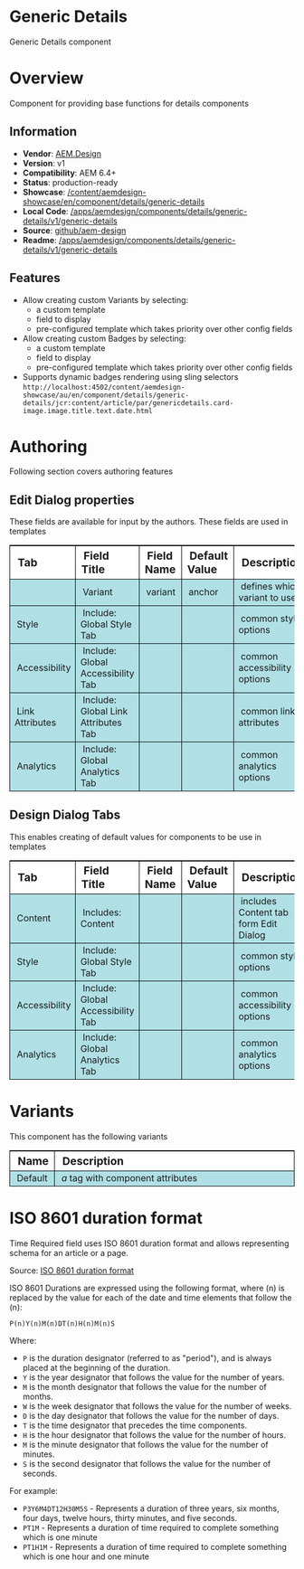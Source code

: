 Generic Details
============

Generic Details component

# Overview

Component for providing base functions for details components

## Information
* **Vendor**: [AEM.Design](http://aem.design)
* **Version**: v1
* **Compatibility**: AEM 6.4+
* **Status**: production-ready
* **Showcase**: [/content/aemdesign-showcase/en/component/details/generic-details](/content/aemdesign-showcase/en/component/details/generic-details.html?wcmmode=disabled)
* **Local Code**: [/apps/aemdesign/components/details/generic-details/v1/generic-details](/crx/de/#/apps/aemdesign/components/details/generic-details/v1/generic-details)
* **Source**: [github/aem-design](https://github.com/aem-design/aemdesign-aem-common/tree/master/src/main/content/jcr_root/apps/aemdesign/components/details/generic-details/v1/generic-details)
* **Readme**: [/apps/aemdesign/components/details/generic-details/v1/generic-details](/mnt/overlay/wcm/core/content/sites/components/details.html/apps/aemdesign/components/details/generic-details/v1/generic-details)

## Features
* Allow creating custom Variants by selecting:
    * a custom template
    * field to display
    * pre-configured template which takes priority over other config fields
* Allow creating custom Badges by selecting:
    * a custom template
    * field to display
    * pre-configured template which takes priority over other config fields
* Supports dynamic badges rendering using sling selectors `http://localhost:4502/content/aemdesign-showcase/au/en/component/details/generic-details/jcr:content/article/par/genericdetails.card-image.image.title.text.date.html`

# Authoring

Following section covers authoring features

## Edit Dialog properties

These fields are available for input by the authors. These fields are used in templates

<table style="border-spacing: 1px;border-collapse: separate;width: 100.0%;text-align: left;background-color: black; text-indent: 4px;">
    <thead style="background-color: white;font-size: larger;">
        <tr>
            <th style="width: 8%;">Tab</th>
            <th style="width: 14%;">Field Title</th>
            <th style="width: 8%;">Field Name</th>
            <th style="width: 8%;">Default Value</th>
            <th>Description</th>
        </tr>
    </thead>
    <tbody style="background-color: #b0e0e6;">
        <tr>
            <td></td>
            <td>Variant</td>
            <td>variant</td>
            <td>anchor</td>
            <td>defines which variant to use</td>
        </tr>
        <tr>
            <td>Style</td>
            <td>Include: Global Style Tab</td>
            <td></td>
            <td></td>
            <td>common style options</td>
        </tr>
        <tr>
            <td>Accessibility</td>
            <td>Include: Global Accessibility Tab</td>
            <td></td>
            <td></td>
            <td>common accessibility options</td>
        </tr>
        <tr>
            <td>Link Attributes</td>
            <td>Include: Global Link Attributes Tab</td>
            <td></td>
            <td></td>
            <td>common link attributes</td>
        </tr>
        <tr>
            <td>Analytics</td>
            <td>Include: Global Analytics Tab</td>
            <td></td>
            <td></td>
            <td>common analytics options</td>
        </tr>
    </tbody>
</table>


## Design Dialog Tabs

This enables creating of default values for components to be use in templates

<table style="border-spacing: 1px;border-collapse: separate;width: 100.0%;text-align: left;background-color: black; text-indent: 4px;">
    <thead style="background-color: white;font-size: larger;">
        <tr>
            <th style="width: 8%;">Tab</th>
            <th style="width: 14%;">Field Title</th>
            <th style="width: 8%;">Field Name</th>
            <th style="width: 8%;">Default Value</th>
            <th>Description</th>
        </tr>
    </thead>
    <tbody style="background-color: #b0e0e6;">
        <tr>
            <td>Content</td>
            <td>Includes: Content</td>
            <td></td>
            <td></td>
            <td>includes Content tab form Edit Dialog</td>
        </tr>
        <tr>
            <td>Style</td>
            <td>Include: Global Style Tab</td>
            <td></td>
            <td></td>
            <td>common style options</td>
        </tr>
        <tr>
            <td>Accessibility</td>
            <td>Include: Global Accessibility Tab</td>
            <td></td>
            <td></td>
            <td>common accessibility options</td>
        </tr>
        <tr>
            <td>Analytics</td>
            <td>Include: Global Analytics Tab</td>
            <td></td>
            <td></td>
            <td>common analytics options</td>
        </tr>
    </tbody>
</table>

# Variants

This component has the following variants

<table style="border-spacing: 1px;border-collapse: separate;width: 100.0%;text-align: left;background-color: black; text-indent: 4px;">
    <thead style="background-color: white;font-size: larger;">
        <tr>
            <th style="width: 8%;">Name</th>
            <th>Description</th>
        </tr>
    </thead>
    <tbody style="background-color: #b0e0e6;">
        <tr>
            <td>Default</td>
            <td><em>a</em> tag with component attributes</td>
        </tr>
    </tbody>
</table>

# ISO 8601 duration format

Time Required field uses ISO 8601 duration format and allows representing schema for an article or a page.

Source: [ISO 8601 duration format](https://www.digi.com/resources/documentation/digidocs/90001437-13/reference/r_iso_8601_duration_format.htm)

ISO 8601 Durations are expressed using the following format, where (n) is replaced by the value for each of the date and time elements that follow the (n):

`P(n)Y(n)M(n)DT(n)H(n)M(n)S`

Where:

- `P` is the duration designator (referred to as "period"), and is always placed at the beginning of the duration.
- `Y` is the year designator that follows the value for the number of years.
- `M` is the month designator that follows the value for the number of months.
- `W` is the week designator that follows the value for the number of weeks.
- `D` is the day designator that follows the value for the number of days.
- `T` is the time designator that precedes the time components.
- `H` is the hour designator that follows the value for the number of hours.
- `M` is the minute designator that follows the value for the number of minutes.
- `S` is the second designator that follows the value for the number of seconds.

For example:

- `P3Y6M4DT12H30M5S` - Represents a duration of three years, six months, four days, twelve hours, thirty minutes, and five seconds.
- `PT1M` - Represents a duration of time required to complete something which is one minute
- `PT1H1M` - Represents a duration of time required to complete something which is one hour and one minute

<p></p>
